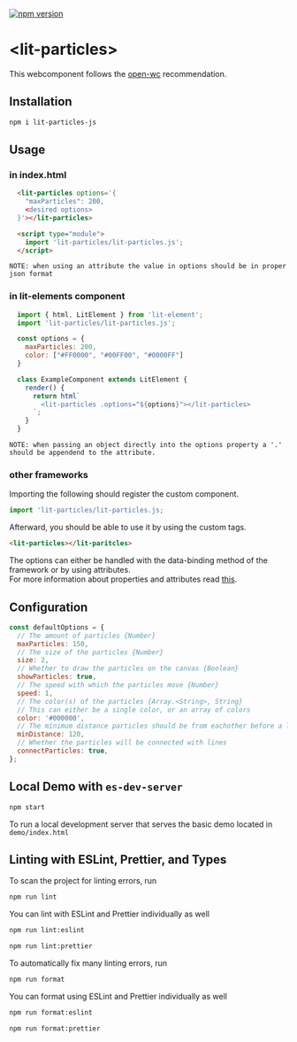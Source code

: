 [![npm version](https://badge.fury.io/js/lit-particles.svg)](https://badge.fury.io/js/lit-particles)
# \<lit-particles>

This webcomponent follows the [open-wc](https://github.com/open-wc/open-wc) recommendation.

## Installation
```bash
npm i lit-particles-js
```

## Usage
### in index.html
```html
  <lit-particles options='{
    "maxParticles": 200,
    <desired options>
  }'></lit-particles>

  <script type="module">
    import 'lit-particles/lit-particles.js';
  </script>
```
```
NOTE: when using an attribute the value in options should be in proper json format
```

### in lit-elements component
```js
  import { html, LitElement } from 'lit-element';
  import 'lit-particles/lit-particles.js';

  const options = {
    maxParticles: 200,
    color: ["#FF0000", "#00FF00", "#0000FF"]
  }

  class ExampleComponent extends LitElement {
    render() {
      return html`
        <lit-particles .options="${options}"></lit-particles>
      `;
    }
  }
```
```
NOTE: when passing an object directly into the options property a '.' should be appendend to the attribute.
```

### other frameworks
Importing the following should register the custom component.
```js
import 'lit-particles/lit-particles.js;
```
Afterward, you should be able to use it by using the custom tags.
```html
<lit-particles></lit-paritcles>
```
The options can either be handled with the data-binding method of the framework or by using attributes.  
For more information about properties and attributes read [this](https://lit-element.polymer-project.org/guide/properties).

## Configuration
```js
const defaultOptions = {
  // The amount of particles {Number}
  maxParticles: 150,
  // The size of the particles {Number}
  size: 2,
  // Whether to draw the particles on the canvas {Boolean}
  showParticles: true,
  // The speed with which the particles move {Number}
  speed: 1,
  // The color(s) of the particles {Array.<String>, String}
  // This can either be a single color, or an array of colors
  color: '#000000',
  // The minimum distance particles should be from eachother before a line between them is created {Number}
  minDistance: 120,
  // Whether the particles will be connected with lines
  connectParticles: true,
};
```

## Local Demo with `es-dev-server`
```bash
npm start
```
To run a local development server that serves the basic demo located in `demo/index.html`

## Linting with ESLint, Prettier, and Types
To scan the project for linting errors, run
```bash
npm run lint
```

You can lint with ESLint and Prettier individually as well
```bash
npm run lint:eslint
```
```bash
npm run lint:prettier
```

To automatically fix many linting errors, run
```bash
npm run format
```

You can format using ESLint and Prettier individually as well
```bash
npm run format:eslint
```
```bash
npm run format:prettier
```
